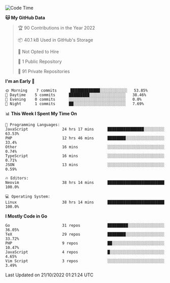 
<!--START_SECTION:waka-->
![Code Time](http://img.shields.io/badge/Code%20Time-2%2C714%20hrs%2037%20mins-blue)

**🐱 My GitHub Data** 

> 🏆 90 Contributions in the Year 2022
 > 
> 📦 40.1 kB Used in GitHub's Storage 
 > 
> 🚫 Not Opted to Hire
 > 
> 📜 1 Public Repository 
 > 
> 🔑 91 Private Repositories  
 > 
**I'm an Early 🐤** 

```text
🌞 Morning    7 commits      █████████████░░░░░░░░░░░░   53.85% 
🌆 Daytime    5 commits      █████████░░░░░░░░░░░░░░░░   38.46% 
🌃 Evening    0 commits      ░░░░░░░░░░░░░░░░░░░░░░░░░   0.0% 
🌙 Night      1 commits      ██░░░░░░░░░░░░░░░░░░░░░░░   7.69%

```


📊 **This Week I Spent My Time On** 

```text
💬 Programming Languages: 
JavaScript               24 hrs 17 mins      ████████████████░░░░░░░░░   63.53% 
PHP                      12 hrs 46 mins      ████████░░░░░░░░░░░░░░░░░   33.4% 
Other                    16 mins             ░░░░░░░░░░░░░░░░░░░░░░░░░   0.74% 
TypeScript               16 mins             ░░░░░░░░░░░░░░░░░░░░░░░░░   0.71% 
JSON                     13 mins             ░░░░░░░░░░░░░░░░░░░░░░░░░   0.59%

🔥 Editors: 
Neovim                   38 hrs 14 mins      █████████████████████████   100.0%

💻 Operating System: 
Linux                    38 hrs 14 mins      █████████████████████████   100.0%

```

**I Mostly Code in Go** 

```text
Go                       31 repos            █████████░░░░░░░░░░░░░░░░   36.05% 
TeX                      29 repos            ████████░░░░░░░░░░░░░░░░░   33.72% 
PHP                      9 repos             ██░░░░░░░░░░░░░░░░░░░░░░░   10.47% 
JavaScript               4 repos             █░░░░░░░░░░░░░░░░░░░░░░░░   4.65% 
Vim Script               3 repos             ░░░░░░░░░░░░░░░░░░░░░░░░░   3.49%

```



 Last Updated on 21/10/2022 01:21:24 UTC
<!--END_SECTION:waka-->
